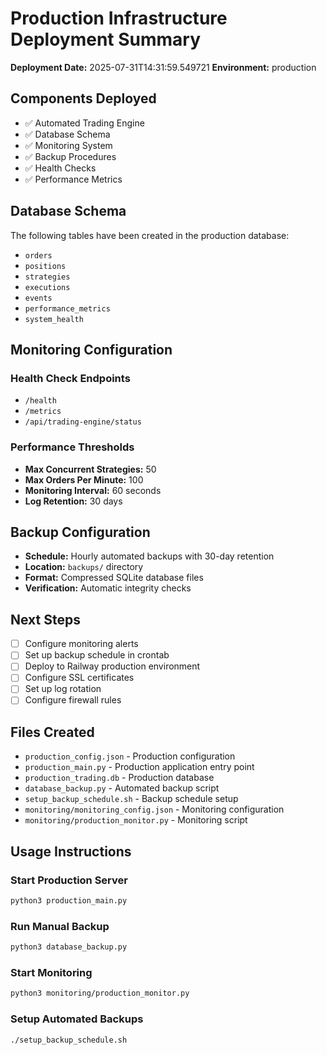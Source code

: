 # Production Infrastructure Deployment Summary

**Deployment Date:** 2025-07-31T14:31:59.549721
**Environment:** production

## Components Deployed

- ✅ Automated Trading Engine
- ✅ Database Schema
- ✅ Monitoring System
- ✅ Backup Procedures
- ✅ Health Checks
- ✅ Performance Metrics

## Database Schema

The following tables have been created in the production database:

- `orders`
- `positions`
- `strategies`
- `executions`
- `events`
- `performance_metrics`
- `system_health`

## Monitoring Configuration

### Health Check Endpoints
- `/health`
- `/metrics`
- `/api/trading-engine/status`

### Performance Thresholds
- **Max Concurrent Strategies:** 50
- **Max Orders Per Minute:** 100
- **Monitoring Interval:** 60 seconds
- **Log Retention:** 30 days

## Backup Configuration

- **Schedule:** Hourly automated backups with 30-day retention
- **Location:** `backups/` directory
- **Format:** Compressed SQLite database files
- **Verification:** Automatic integrity checks

## Next Steps

- [ ] Configure monitoring alerts
- [ ] Set up backup schedule in crontab
- [ ] Deploy to Railway production environment
- [ ] Configure SSL certificates
- [ ] Set up log rotation
- [ ] Configure firewall rules

## Files Created

- `production_config.json` - Production configuration
- `production_main.py` - Production application entry point
- `production_trading.db` - Production database
- `database_backup.py` - Automated backup script
- `setup_backup_schedule.sh` - Backup schedule setup
- `monitoring/monitoring_config.json` - Monitoring configuration
- `monitoring/production_monitor.py` - Monitoring script

## Usage Instructions

### Start Production Server
```bash
python3 production_main.py
```

### Run Manual Backup
```bash
python3 database_backup.py
```

### Start Monitoring
```bash
python3 monitoring/production_monitor.py
```

### Setup Automated Backups
```bash
./setup_backup_schedule.sh
```

